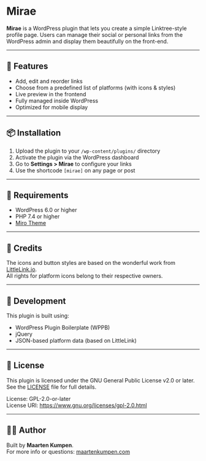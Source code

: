 # Mirae

**Mirae** is a WordPress plugin that lets you create a simple Linktree-style profile page. Users can manage their social or personal links from the WordPress admin and display them beautifully on the front-end.

---

## 🌟 Features

- Add, edit and reorder links
- Choose from a predefined list of platforms (with icons & styles)
- Live preview in the frontend
- Fully managed inside WordPress
- Optimized for mobile display

---

## 📦 Installation

1. Upload the plugin to your `/wp-content/plugins/` directory
2. Activate the plugin via the WordPress dashboard
3. Go to **Settings > Mirae** to configure your links
4. Use the shortcode `[mirae]` on any page or post

---

## 🧰 Requirements

- WordPress 6.0 or higher
- PHP 7.4 or higher
- [Miro Theme](https://github.com/mrtn/Miro)
---

## 🎨 Credits

The icons and button styles are based on the wonderful work from [LittleLink.io](https://littlelink.io/).  
All rights for platform icons belong to their respective owners.

---

## 🚧 Development

This plugin is built using:
- WordPress Plugin Boilerplate (WPPB)
- jQuery
- JSON-based platform data (based on LittleLink)

---

## 📄 License

This plugin is licensed under the GNU General Public License v2.0 or later.  
See the [LICENSE](LICENSE) file for full details.

License: GPL-2.0-or-later  
License URI: https://www.gnu.org/licenses/gpl-2.0.html

---

## 🙋‍♂️ Author

Built by **Maarten Kumpen**.  
For more info or questions: [maartenkumpen.com](https://maartenkumpen.com)

